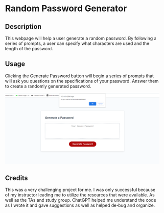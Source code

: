 # Random Password Generator

## Description

This webpage will help a user generate a random password. By following a series of prompts, a user can specify what characters are used and the length of the password.

## Usage

Clicking the Generate Password button will begin a series of prompts that will ask you questions on the specifications of your password. Answer them to create a randomly generated password.

![screenshot of password generator webpage](/Assets/images/RandomPassGenImg.png)

## Credits

This was a very challenging project for me. I was only successful because of my instructor leading me to utilize the resources that were available. As well as the TAs and study group. ChatGPT helped me understand the code as I wrote it and gave suggestions as well as helped de-bug and organize.